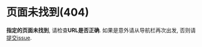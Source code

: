 # 页面未找到(404)
**指定的页面未找到**, 请检查**URL是否正确**. 如果是意外请从导航栏再次出发, 否则请[提交issue](https://github.com/TickPoints/algorithm_learning/issues).
